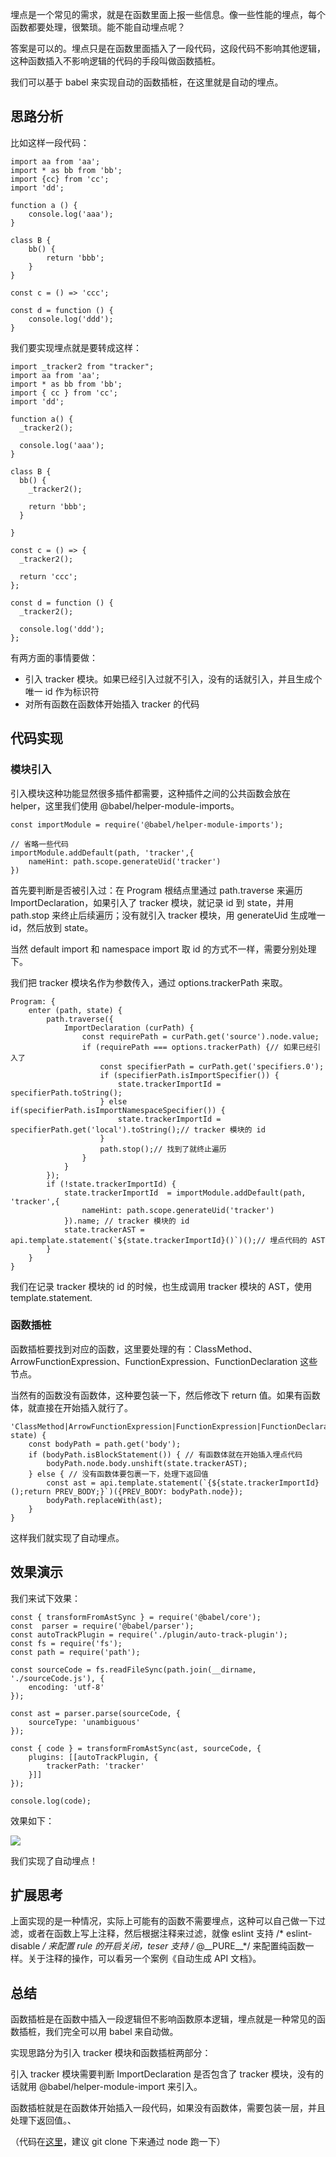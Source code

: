 埋点是一个常见的需求，就是在函数里面上报一些信息。像一些性能的埋点，每个函数都要处理，很繁琐。能不能自动埋点呢？

答案是可以的。埋点只是在函数里面插入了一段代码，这段代码不影响其他逻辑，这种函数插入不影响逻辑的代码的手段叫做函数插桩。

我们可以基于 babel 来实现自动的函数插桩，在这里就是自动的埋点。

## 思路分析

比如这样一段代码：

    import aa from 'aa';
    import * as bb from 'bb';
    import {cc} from 'cc';
    import 'dd';
    
    function a () {
        console.log('aaa');
    }
    
    class B {
        bb() {
            return 'bbb';
        }
    }
    
    const c = () => 'ccc';
    
    const d = function () {
        console.log('ddd');
    }
    

我们要实现埋点就是要转成这样：

    import _tracker2 from "tracker";
    import aa from 'aa';
    import * as bb from 'bb';
    import { cc } from 'cc';
    import 'dd';
    
    function a() {
      _tracker2();
    
      console.log('aaa');
    }
    
    class B {
      bb() {
        _tracker2();
    
        return 'bbb';
      }
    
    }
    
    const c = () => {
      _tracker2();
    
      return 'ccc';
    };
    
    const d = function () {
      _tracker2();
    
      console.log('ddd');
    };
    

有两方面的事情要做：

* 引入 tracker 模块。如果已经引入过就不引入，没有的话就引入，并且生成个唯一 id 作为标识符
* 对所有函数在函数体开始插入 tracker 的代码

## 代码实现

### 模块引入

引入模块这种功能显然很多插件都需要，这种插件之间的公共函数会放在 helper，这里我们使用 \@babel/helper-module-imports。

    const importModule = require('@babel/helper-module-imports');
    
    // 省略一些代码
    importModule.addDefault(path, 'tracker',{
        nameHint: path.scope.generateUid('tracker')
    })
    

首先要判断是否被引入过：在 Program 根结点里通过 path.traverse 来遍历 ImportDeclaration，如果引入了 tracker 模块，就记录 id 到 state，并用 path.stop 来终止后续遍历；没有就引入 tracker 模块，用 generateUid 生成唯一 id，然后放到 state。

当然 default import 和 namespace import 取 id 的方式不一样，需要分别处理下。

我们把 tracker 模块名作为参数传入，通过 options.trackerPath 来取。

    Program: {
        enter (path, state) {
            path.traverse({
                ImportDeclaration (curPath) {
                    const requirePath = curPath.get('source').node.value;
                    if (requirePath === options.trackerPath) {// 如果已经引入了
                        const specifierPath = curPath.get('specifiers.0');
                        if (specifierPath.isImportSpecifier()) { 
                            state.trackerImportId = specifierPath.toString();
                        } else if(specifierPath.isImportNamespaceSpecifier()) {
                            state.trackerImportId = specifierPath.get('local').toString();// tracker 模块的 id
                        }
                        path.stop();// 找到了就终止遍历
                    }
                }
            });
            if (!state.trackerImportId) {
                state.trackerImportId  = importModule.addDefault(path, 'tracker',{
                    nameHint: path.scope.generateUid('tracker')
                }).name; // tracker 模块的 id
                state.trackerAST = api.template.statement(`${state.trackerImportId}()`)();// 埋点代码的 AST
            }
        }
    }
    

我们在记录 tracker 模块的 id 的时候，也生成调用 tracker 模块的 AST，使用 template.statement.

### 函数插桩

函数插桩要找到对应的函数，这里要处理的有：ClassMethod、ArrowFunctionExpression、FunctionExpression、FunctionDeclaration 这些节点。

当然有的函数没有函数体，这种要包装一下，然后修改下 return 值。如果有函数体，就直接在开始插入就行了。

    'ClassMethod|ArrowFunctionExpression|FunctionExpression|FunctionDeclaration'(path, state) {
        const bodyPath = path.get('body');
        if (bodyPath.isBlockStatement()) { // 有函数体就在开始插入埋点代码
            bodyPath.node.body.unshift(state.trackerAST);
        } else { // 没有函数体要包裹一下，处理下返回值
            const ast = api.template.statement(`{${state.trackerImportId}();return PREV_BODY;}`)({PREV_BODY: bodyPath.node});
            bodyPath.replaceWith(ast);
        }
    }
    

这样我们就实现了自动埋点。

## 效果演示

我们来试下效果：

    const { transformFromAstSync } = require('@babel/core');
    const  parser = require('@babel/parser');
    const autoTrackPlugin = require('./plugin/auto-track-plugin');
    const fs = require('fs');
    const path = require('path');
    
    const sourceCode = fs.readFileSync(path.join(__dirname, './sourceCode.js'), {
        encoding: 'utf-8'
    });
    
    const ast = parser.parse(sourceCode, {
        sourceType: 'unambiguous'
    });
    
    const { code } = transformFromAstSync(ast, sourceCode, {
        plugins: [[autoTrackPlugin, {
            trackerPath: 'tracker'
        }]]
    });
    
    console.log(code);
    

效果如下：

![](https://p6-juejin.byteimg.com/tos-cn-i-k3u1fbpfcp/d17966f33ad9476aaf39e05d110b013a~tplv-k3u1fbpfcp-watermark.image)

我们实现了自动埋点！

## 扩展思考

上面实现的是一种情况，实际上可能有的函数不需要埋点，这种可以自己做一下过滤，或者在函数上写上注释，然后根据注释来过滤，就像 eslint 支持 /\* eslint-disable _/ 来配置 rule 的开启关闭，teser 支持 /_ \@\_\_PURE\_\_\*/ 来配置纯函数一样。关于注释的操作，可以看另一个案例《自动生成 API 文档》。

## 总结

函数插桩是在函数中插入一段逻辑但不影响函数原本逻辑，埋点就是一种常见的函数插桩，我们完全可以用 babel 来自动做。

实现思路分为引入 tracker 模块和函数插桩两部分：

引入 tracker 模块需要判断 ImportDeclaration 是否包含了 tracker 模块，没有的话就用 \@babel/helper-module-import 来引入。

函数插桩就是在函数体开始插入一段代码，如果没有函数体，需要包装一层，并且处理下返回值。、

（代码在[这里](https://github.com/QuarkGluonPlasma/babel-plugin-exercize)，建议 git clone 下来通过 node 跑一下）
